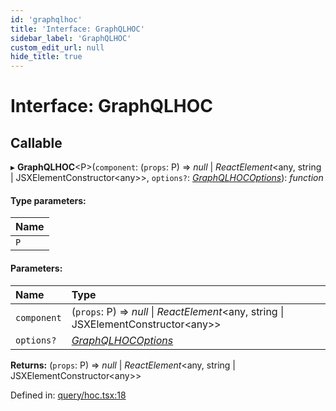 ```yaml
---
id: 'graphqlhoc'
title: 'Interface: GraphQLHOC'
sidebar_label: 'GraphQLHOC'
custom_edit_url: null
hide_title: true
---
```


# Interface: GraphQLHOC

## Callable

▸ **GraphQLHOC**<P\>(`component`: (`props`: P) => _null_ \| _ReactElement_<any, string \| JSXElementConstructor<any\>\>, `options?`: [_GraphQLHOCOptions_](graphqlhocoptions.md)): _function_

#### Type parameters:

| Name |
| :--- |
| `P`  |

#### Parameters:

| Name        | Type                                                                                  |
| :---------- | :------------------------------------------------------------------------------------ |
| `component` | (`props`: P) => _null_ \| _ReactElement_<any, string \| JSXElementConstructor<any\>\> |
| `options?`  | [_GraphQLHOCOptions_](graphqlhocoptions.md)                                           |

**Returns:** (`props`: P) => _null_ \| _ReactElement_<any, string \| JSXElementConstructor<any\>\>

Defined in: [query/hoc.tsx:18](https://github.com/gqless/new_gqless/blob/master/packages/react/src/query/hoc.tsx#L18)

